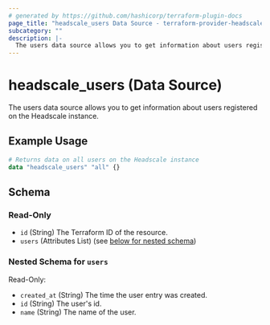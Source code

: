 ```yaml
---
# generated by https://github.com/hashicorp/terraform-plugin-docs
page_title: "headscale_users Data Source - terraform-provider-headscale"
subcategory: ""
description: |-
  The users data source allows you to get information about users registered on the Headscale instance.
---
```


# headscale_users (Data Source)

The users data source allows you to get information about users registered on the Headscale instance.

## Example Usage

```terraform
# Returns data on all users on the Headscale instance
data "headscale_users" "all" {}
```

<!-- schema generated by tfplugindocs -->
## Schema

### Read-Only

- `id` (String) The Terraform ID of the resource.
- `users` (Attributes List) (see [below for nested schema](#nestedatt--users))

<a id="nestedatt--users"></a>
### Nested Schema for `users`

Read-Only:

- `created_at` (String) The time the user entry was created.
- `id` (String) The user's id.
- `name` (String) The name of the user.
